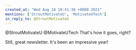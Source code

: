 ```yaml
---
created_at: "Wed Aug 18 10:41:36 +0000 2021"
mentions: ['StroutMotivateU', 'MotivateUTech']
in_reply_to: @StroutMotivateU
---
```


@StroutMotivateU @MotivateUTech That's how it goes, right?

Still, great newsletter.  It's been an impressive year!